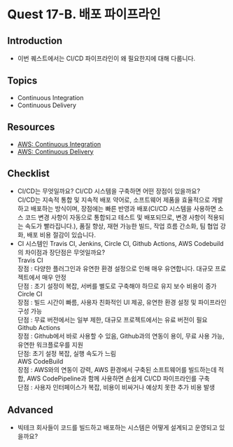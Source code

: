 # Quest 17-B. 배포 파이프라인

## Introduction

- 이번 퀘스트에서는 CI/CD 파이프라인이 왜 필요한지에 대해 다룹니다.

## Topics

- Continuous Integration
- Continuous Delivery

## Resources

- [AWS: Continuous Integration](https://aws.amazon.com/ko/devops/continuous-integration/)
- [AWS: Continuous Delivery](https://aws.amazon.com/ko/devops/continuous-delivery/)

## Checklist

- CI/CD는 무엇일까요? CI/CD 시스템을 구축하면 어떤 장점이 있을까요?  
  CI/CD는 지속적 통합 및 지속적 배포 약어로, 소프트웨어 제품을 효율적으로 개발하고 배포하는 방식이며, 장점에는 빠른 반영과 배포(CI/CD 시스템을 사용하면 소스 코드 변경 사항이 자동으로 통합되고 테스트 및 배포되므로, 변경 사항이 적용되는 속도가 빨라집니다.), 품질 향상, 재현 가능한 빌드, 작업 흐름 간소화, 팀 협업 강화, 배포 비용 절감이 있습니다.
- CI 시스템인 Travis CI, Jenkins, Circle CI, Github Actions, AWS Codebuild 의 차이점과 장단점은 무엇일까요?  
  Travis CI  
  장점 : 다양한 플러그인과 유연한 환경 설정으로 인해 매우 유연합니다. 대규모 프로젝트에서 매우 안정  
  단점 : 초기 설정이 복잡, 서버를 별도로 구축해야 하므로 유지 보수 비용이 증가  
  Circle CI  
  장점 : 빌드 시간이 빠름, 사용자 친화적인 UI 제공, 유연한 환경 설정 및 파이프라인 구성 가능  
  단점 : 무료 버전에서는 일부 제한, 대규모 프로젝트에서는 유료 버전이 필요  
  Github Actions  
  장점 : Github에서 바로 사용할 수 있음, Github과의 연동이 용이, 무료 사용 가능, 유연한 워크플로우를 지원  
  단점: 초기 설정 복잡, 실행 속도가 느림  
  AWS CodeBuild  
  장점 : AWS와의 연동이 강력, AWS 환경에서 구축된 소프트웨어를 빌드하는데 적합, AWS CodePipeline과 함께 사용하면 손쉽게 CI/CD 파이프라인를 구축  
  단점 : 사용자 인터페이스가 복잡, 비용이 비싸거나 예상치 못한 추가 비용 발생

## Advanced

- 빅테크 회사들이 코드를 빌드하고 배포하는 시스템은 어떻게 설계되고 운영되고 있을까요?
